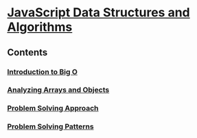 # [JavaScript Data Structures and Algorithms](https://github.com/baijanathTharu/javascript-data-structures-algorithms)

## Contents

### [Introduction to Big O ](https://github.com/baijanathTharu/javascript-data-structures-algorithms/tree/master/intro-to-big-o)

### [Analyzing Arrays and Objects](https://github.com/baijanathTharu/javascript-data-structures-algorithms/tree/master/analyzing-arrays-and-objects)

### [Problem Solving Approach](https://github.com/baijanathTharu/javascript-data-structures-algorithms/tree/master/problem-solving-approach)

### [Problem Solving Patterns](https://github.com/baijanathTharu/javascript-data-structures-algorithms/tree/master/problem-solving-patterns)
